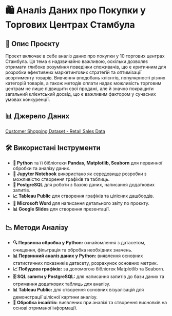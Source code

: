 # 🛍️ Аналіз Даних про Покупки у Торгових Центрах Стамбула

## 📝 Опис Проєкту

Проєкт включає в себе аналіз даних про покупки у 10 торгових центрах Стамбула. Ця тема є надзвичайно важливою, оскільки дозволяє отримати глибоке розуміння поведінки споживачів, що є критичним для розробки ефективних маркетингових стратегій та оптимізації асортименту товарів. Вивчення вподобань клієнтів, популярності різних категорій товарів, а також методів оплати надає можливість торговим центрам не лише підвищити свої продажі, але й значно покращити загальний клієнтський досвід, що є важливим фактором у сучасних умовах конкуренції.

## 📊 Джерело Даних

[Customer Shopping Dataset - Retail Sales Data](https://www.kaggle.com/datasets/mehmettahiraslan/customer-shopping-dataset/data)

## 🛠️ Використані Інструменти

- **🐍 Python** та її бібліотеки **Pandas, Matplotlib, Seaborn** для первинної обробки та аналізу даних.
- **📓 Jupyter Notebook** використано як середовище розробки з можливістю створення графіків та таблиць.
- **🐘 PostgreSQL** для роботи з базою даних, написання додаткових запитів.
- **📈 Tableau Public** для створення графіків та цілісних дашбордів.
- **📝 Microsoft Word** для написання детального звіту по проєкту.
- **📊 Google Slides** для створення презентації.

## 📉 Методи Аналізу

- **🔍 Первинна обробка у Python:** ознайомлення з датасетом, очищення, фільтрація та обробка необхідних значень.
- **📊 Первинний аналіз даних у Python:** виявлення основних статистичних показників датасету, розрахунок основних метрик.
- **📈 Побудова графіків:** за допомогою бібліотек Matplotlib та Seaborn.
- **🗄️ SQL запити у PostgreSQL:** для написання запитів до бази даних та отримання додаткових таблиць для аналізу.
- **📊 Tableau Public:** для створення основних візуалізацій для демонстрації цілісної картини аналізу.
- **📑 Обробка інсайтів:** виявлених при аналізі та створення висновків на основі отриманої інформації.
